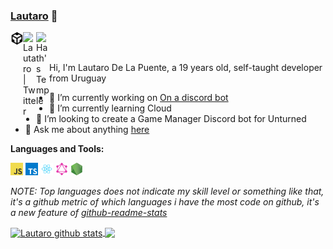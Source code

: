 ### [Lautaro](https://LautaroDeLaPuente.github.io) 👋

<a href="https://codesandbox.io">
  <img align="left" alt="Lautaro | CodeSandbox" width="20px" src="https://raw.githubusercontent.com/anuraghazra/anuraghazra/master/assets/codesandbox.svg" />
</a>

<a href="https://twitter.com/">
  <img align="left" alt="Lautaro | Twitter" width="21px" src="https://raw.githubusercontent.com/anuraghazra/anuraghazra/master/assets/twitter.svg" />
</a>
<a href="https://discord.gg/ezKn974a">
  <img align="left" alt="Hath's Temple" width="21px" src="https://raw.githubusercontent.com/anuraghazra/anuraghazra/master/assets/discord-round.svg" />
</a>

<br />
<br />

Hi, I'm Lautaro De La Puente, a 19 years old, self-taught developer from Uruguay

- 🔭 I’m currently working on [On a discord bot](https://github.com/LautaroDeLaPuente/AwsBotHostingFiles)
- 🌱 I’m currently learning Cloud
- 👯 I’m looking to create a Game Manager Discord bot for Unturned
- 💬 Ask me about anything [here](https://discord.gg/jSUxUVeTMw)

**Languages and Tools:**  

<code><img height="20" src="https://raw.githubusercontent.com/github/explore/80688e429a7d4ef2fca1e82350fe8e3517d3494d/topics/javascript/javascript.png"></code>
<code><img height="20" src="https://raw.githubusercontent.com/github/explore/80688e429a7d4ef2fca1e82350fe8e3517d3494d/topics/typescript/typescript.png"></code>
<code><img height="20" src="https://raw.githubusercontent.com/github/explore/80688e429a7d4ef2fca1e82350fe8e3517d3494d/topics/react/react.png"></code>
<code><img height="20" src="https://raw.githubusercontent.com/github/explore/5c058a388828bb5fde0bcafd4bc867b5bb3f26f3/topics/graphql/graphql.png"></code>
<code><img height="20" src="https://raw.githubusercontent.com/github/explore/80688e429a7d4ef2fca1e82350fe8e3517d3494d/topics/nodejs/nodejs.png"></code>    

<!--- 
  if you have forked this to use on your profile, 
  Change the `github-readme-stats.anuraghazra1.vercel.app` to `github-readme-stats.vercel.app` 
--->

<!-- Change the `github-readme-stats.anuraghazra1.vercel.app` to `github-readme-stats.vercel.app`  -->

*NOTE: Top languages does not indicate my skill level or something like that, it's a github metric of which languages i have the most code on github, it's a new feature of [github-readme-stats](https://github.com/LautaroDeLaPuente/github-readme-stats)*


<a href="https://github.com/LautaroDeLaPuente/github-readme-stats">
  <img align="center" src="https://github-readme-stats.vercel.app/api?username=LautaroDeLaPuente&show_icons=true&include_all_commits=true&theme=material-palenight" alt="Lautaro github stats" />
</a>
<a href="https://github.com/LautaroDeLaPuente/github-readme-stats">
  <!-- Change the `github-readme-stats.anuraghazra1.vercel.app` to `github-readme-stats.vercel.app`  -->
  <img align="center" src="https://github-readme-stats.vercel.app/api/app-langs/?username=LautaroDeLaPuente&layout=compact&theme=material-palenight" />
</a>

